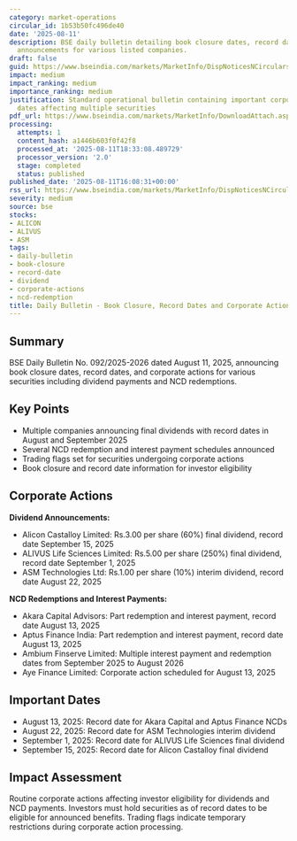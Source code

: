 ```yaml
---
category: market-operations
circular_id: 1b53b50fc496de40
date: '2025-08-11'
description: BSE daily bulletin detailing book closure dates, record dates, and dividend
  announcements for various listed companies.
draft: false
guid: https://www.bseindia.com/markets/MarketInfo/DispNoticesNCirculars.aspx?Noticeid={58D91254-60F1-4B82-9087-BF95A3F0A269}&noticeno=20250811-59&dt=08/11/2025&icount=59&totcount=59&flag=0
impact: medium
impact_ranking: medium
importance_ranking: medium
justification: Standard operational bulletin containing important corporate action
  dates affecting multiple securities
pdf_url: https://www.bseindia.com/markets/MarketInfo/DownloadAttach.aspx?id=20250811-59&attachedId=f338f86b-a641-47f5-9b3c-ef6a284fa0c2
processing:
  attempts: 1
  content_hash: a1446b603f0f42f8
  processed_at: '2025-08-11T18:33:08.489729'
  processor_version: '2.0'
  stage: completed
  status: published
published_date: '2025-08-11T16:08:31+00:00'
rss_url: https://www.bseindia.com/markets/MarketInfo/DispNoticesNCirculars.aspx?Noticeid={58D91254-60F1-4B82-9087-BF95A3F0A269}&noticeno=20250811-59&dt=08/11/2025&icount=59&totcount=59&flag=0
severity: medium
source: bse
stocks:
- ALICON
- ALIVUS
- ASM
tags:
- daily-bulletin
- book-closure
- record-date
- dividend
- corporate-actions
- ncd-redemption
title: Daily Bulletin - Book Closure, Record Dates and Corporate Actions
---
```


## Summary

BSE Daily Bulletin No. 092/2025-2026 dated August 11, 2025, announcing book closure dates, record dates, and corporate actions for various securities including dividend payments and NCD redemptions.

## Key Points

- Multiple companies announcing final dividends with record dates in August and September 2025
- Several NCD redemption and interest payment schedules announced
- Trading flags set for securities undergoing corporate actions
- Book closure and record date information for investor eligibility

## Corporate Actions

**Dividend Announcements:**
- Alicon Castalloy Limited: Rs.3.00 per share (60%) final dividend, record date September 15, 2025
- ALIVUS Life Sciences Limited: Rs.5.00 per share (250%) final dividend, record date September 1, 2025
- ASM Technologies Ltd: Rs.1.00 per share (10%) interim dividend, record date August 22, 2025

**NCD Redemptions and Interest Payments:**
- Akara Capital Advisors: Part redemption and interest payment, record date August 13, 2025
- Aptus Finance India: Part redemption and interest payment, record date August 13, 2025
- Ambium Finserve Limited: Multiple interest payment and redemption dates from September 2025 to August 2026
- Aye Finance Limited: Corporate action scheduled for August 13, 2025

## Important Dates

- August 13, 2025: Record date for Akara Capital and Aptus Finance NCDs
- August 22, 2025: Record date for ASM Technologies interim dividend
- September 1, 2025: Record date for ALIVUS Life Sciences final dividend
- September 15, 2025: Record date for Alicon Castalloy final dividend

## Impact Assessment

Routine corporate actions affecting investor eligibility for dividends and NCD payments. Investors must hold securities as of record dates to be eligible for announced benefits. Trading flags indicate temporary restrictions during corporate action processing.